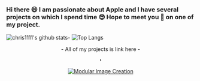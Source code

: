 ### Hi there 😄 I am passionate about Apple and I have several projects on which I spend time 😎 Hope to meet you 🤝 on one of my project.
![chris1111's github stats](https://github-readme-stats.vercel.app/api?username=chris1111&show_icons=true)- ![Top Langs](https://github-readme-stats.vercel.app/api/top-langs/?username=chris1111&show_icons=true)


<div align="center">
- All of my projects is link here -
    
    ⬇︎
    
</a>
    </div>
    </div>
    
<div align="center">

[![Modular Image Creation](https://user-images.githubusercontent.com/6248794/90337009-8744f100-dfad-11ea-9aa9-2a3b039b6ba1.gif)](https://github.com/chris1111?tab=repositories)



</a>
    </div>
    </div>
    


















